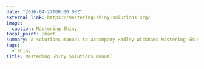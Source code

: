 ```yaml
---
date: "2016-04-27T00:00:00Z"
external_link: https://mastering-shiny-solutions.org/
image:
  caption: Mastering Shiny
focal_point: Smart
summary: A solutions manual to accompany Hadley Wickhams Mastering Shiny
tags:
  - Shiny
title: Mastering Shiny Solutions Manual
---
```

  